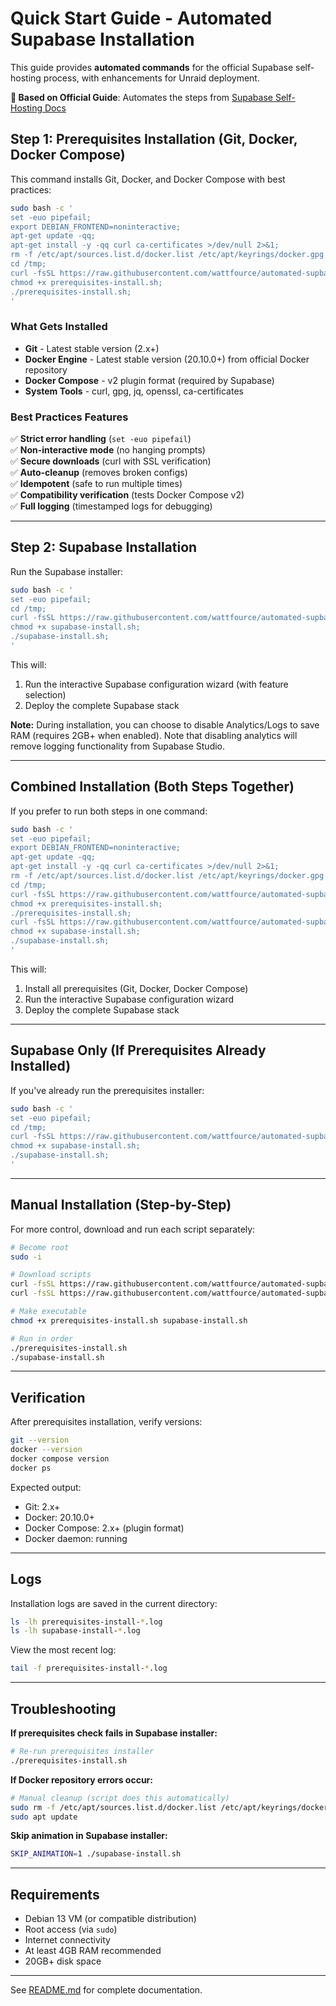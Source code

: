 # Quick Start Guide - Automated Supabase Installation

This guide provides **automated commands** for the official Supabase self-hosting process, with enhancements for Unraid deployment.

**🔄 Based on Official Guide**: Automates the steps from [Supabase Self-Hosting Docs](https://supabase.com/docs/guides/self-hosting/docker)

## Step 1: Prerequisites Installation (Git, Docker, Docker Compose)

This command installs Git, Docker, and Docker Compose with best practices:

```bash
sudo bash -c '
set -euo pipefail;
export DEBIAN_FRONTEND=noninteractive;
apt-get update -qq;
apt-get install -y -qq curl ca-certificates >/dev/null 2>&1;
rm -f /etc/apt/sources.list.d/docker.list /etc/apt/keyrings/docker.gpg 2>/dev/null || true;
cd /tmp;
curl -fsSL https://raw.githubusercontent.com/wattfource/automated-supbase-install-unraid/main/prerequisites-install.sh -o prerequisites-install.sh;
chmod +x prerequisites-install.sh;
./prerequisites-install.sh;
'
```

### What Gets Installed

- **Git** - Latest stable version (2.x+)
- **Docker Engine** - Latest stable version (20.10.0+) from official Docker repository
- **Docker Compose** - v2 plugin format (required by Supabase)
- **System Tools** - curl, gpg, jq, openssl, ca-certificates

### Best Practices Features

✅ **Strict error handling** (`set -euo pipefail`)  
✅ **Non-interactive mode** (no hanging prompts)  
✅ **Secure downloads** (curl with SSL verification)  
✅ **Auto-cleanup** (removes broken configs)  
✅ **Idempotent** (safe to run multiple times)  
✅ **Compatibility verification** (tests Docker Compose v2)  
✅ **Full logging** (timestamped logs for debugging)  

---

## Step 2: Supabase Installation

Run the Supabase installer:

```bash
sudo bash -c '
set -euo pipefail;
cd /tmp;
curl -fsSL https://raw.githubusercontent.com/wattfource/automated-supbase-install-unraid/main/supabase-install.sh -o supabase-install.sh;
chmod +x supabase-install.sh;
./supabase-install.sh;
'
```

This will:
1. Run the interactive Supabase configuration wizard (with feature selection)
2. Deploy the complete Supabase stack

**Note:** During installation, you can choose to disable Analytics/Logs to save RAM (requires 2GB+ when enabled). Note that disabling analytics will remove logging functionality from Supabase Studio.

---

## Combined Installation (Both Steps Together)

If you prefer to run both steps in one command:

```bash
sudo bash -c '
set -euo pipefail;
export DEBIAN_FRONTEND=noninteractive;
apt-get update -qq;
apt-get install -y -qq curl ca-certificates >/dev/null 2>&1;
rm -f /etc/apt/sources.list.d/docker.list /etc/apt/keyrings/docker.gpg 2>/dev/null || true;
cd /tmp;
curl -fsSL https://raw.githubusercontent.com/wattfource/automated-supbase-install-unraid/main/prerequisites-install.sh -o prerequisites-install.sh;
chmod +x prerequisites-install.sh;
./prerequisites-install.sh;
curl -fsSL https://raw.githubusercontent.com/wattfource/automated-supbase-install-unraid/main/supabase-install.sh -o supabase-install.sh;
chmod +x supabase-install.sh;
./supabase-install.sh;
'
```

This will:
1. Install all prerequisites (Git, Docker, Docker Compose)
2. Run the interactive Supabase configuration wizard
3. Deploy the complete Supabase stack

---

## Supabase Only (If Prerequisites Already Installed)

If you've already run the prerequisites installer:

```bash
sudo bash -c '
set -euo pipefail;
cd /tmp;
curl -fsSL https://raw.githubusercontent.com/wattfource/automated-supbase-install-unraid/main/supabase-install.sh -o supabase-install.sh;
chmod +x supabase-install.sh;
./supabase-install.sh;
'
```

---

## Manual Installation (Step-by-Step)

For more control, download and run each script separately:

```bash
# Become root
sudo -i

# Download scripts
curl -fsSL https://raw.githubusercontent.com/wattfource/automated-supbase-install-unraid/main/prerequisites-install.sh -o prerequisites-install.sh
curl -fsSL https://raw.githubusercontent.com/wattfource/automated-supbase-install-unraid/main/supabase-install.sh -o supabase-install.sh

# Make executable
chmod +x prerequisites-install.sh supabase-install.sh

# Run in order
./prerequisites-install.sh
./supabase-install.sh
```

---

## Verification

After prerequisites installation, verify versions:

```bash
git --version
docker --version
docker compose version
docker ps
```

Expected output:
- Git: 2.x+
- Docker: 20.10.0+
- Docker Compose: 2.x+ (plugin format)
- Docker daemon: running

---

## Logs

Installation logs are saved in the current directory:

```bash
ls -lh prerequisites-install-*.log
ls -lh supabase-install-*.log
```

View the most recent log:

```bash
tail -f prerequisites-install-*.log
```

---

## Troubleshooting

**If prerequisites check fails in Supabase installer:**
```bash
# Re-run prerequisites installer
./prerequisites-install.sh
```

**If Docker repository errors occur:**
```bash
# Manual cleanup (script does this automatically)
sudo rm -f /etc/apt/sources.list.d/docker.list /etc/apt/keyrings/docker.gpg
sudo apt update
```

**Skip animation in Supabase installer:**
```bash
SKIP_ANIMATION=1 ./supabase-install.sh
```

---

## Requirements

- Debian 13 VM (or compatible distribution)
- Root access (via `sudo`)
- Internet connectivity
- At least 4GB RAM recommended
- 20GB+ disk space

---

See [README.md](README.md) for complete documentation.

